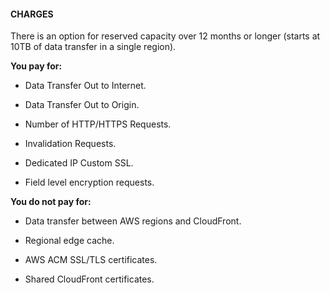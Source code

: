 #### CHARGES


There is an option for reserved capacity over 12 months or longer (starts at 10TB of data transfer in a single region).


**You pay for:**


- Data Transfer Out to Internet.

- Data Transfer Out to Origin.

- Number of HTTP/HTTPS Requests.

- Invalidation Requests.

- Dedicated IP Custom SSL.

- Field level encryption requests.


**You do not pay for:**


- Data transfer between AWS regions and CloudFront.

- Regional edge cache.

- AWS ACM SSL/TLS certificates.

- Shared CloudFront certificates.

